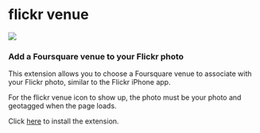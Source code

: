 # flickr venue

[![](https://s3-us-west-1.amazonaws.com/flickr-venue/screenshot-640.png)](https://s3-us-west-1.amazonaws.com/flickr-venue/screenshot.png)

### Add a Foursquare venue to your Flickr photo

This extension allows you to choose a Foursquare venue to associate with your Flickr photo, similar to the Flickr iPhone app.

For the flickr venue icon to show up, the photo must be your photo and geotagged when the page loads.

Click [here](https://chrome.google.com/webstore/detail/flickr-venue/cdbpgjkjdieaeeamabfhhimkiiednibl) to install the extension.